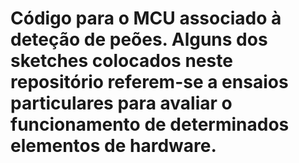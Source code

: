 # Código para o MCU associado à deteção de peões. Alguns dos sketches colocados neste repositório referem-se a ensaios particulares para avaliar o funcionamento de determinados elementos de hardware.
